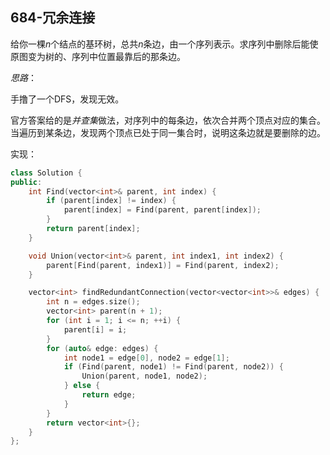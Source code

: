 
## 684-冗余连接

给你一棵$n$个结点的基环树，总共$n$条边，由一个序列表示。求序列中删除后能使原图变为树的、序列中位置最靠后的那条边。

*思路*：

手撸了一个DFS，发现无效。

官方答案给的是*并查集*做法，对序列中的每条边，依次合并两个顶点对应的集合。当遍历到某条边，发现两个顶点已处于同一集合时，说明这条边就是要删除的边。

实现：

```cpp
class Solution {
public:
    int Find(vector<int>& parent, int index) {
        if (parent[index] != index) {
            parent[index] = Find(parent, parent[index]);
        }
        return parent[index];
    }

    void Union(vector<int>& parent, int index1, int index2) {
        parent[Find(parent, index1)] = Find(parent, index2);
    }

    vector<int> findRedundantConnection(vector<vector<int>>& edges) {
        int n = edges.size();
        vector<int> parent(n + 1);
        for (int i = 1; i <= n; ++i) {
            parent[i] = i;
        }
        for (auto& edge: edges) {
            int node1 = edge[0], node2 = edge[1];
            if (Find(parent, node1) != Find(parent, node2)) {
                Union(parent, node1, node2);
            } else {
                return edge;
            }
        }
        return vector<int>{};
    }
};
```

